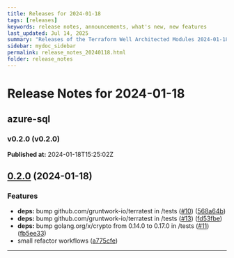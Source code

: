 ```yaml
---
title: Releases for 2024-01-18
tags: [releases]
keywords: release notes, announcements, what's new, new features
last_updated: Jul 14, 2025
summary: "Releases of the Terraform Well Architected Modules 2024-01-18"
sidebar: mydoc_sidebar
permalink: release_notes_20240118.html
folder: release_notes
---
```


# Release Notes for 2024-01-18

## azure-sql
### v0.2.0 (v0.2.0)
**Published at:** 2024-01-18T15:25:02Z

## [0.2.0](https://github.com/CloudNationHQ/terraform-azure-sql/compare/v0.1.1...v0.2.0) (2024-01-18)


### Features

* **deps:** bump github.com/gruntwork-io/terratest in /tests ([#10](https://github.com/CloudNationHQ/terraform-azure-sql/issues/10)) ([568a64b](https://github.com/CloudNationHQ/terraform-azure-sql/commit/568a64b97ff1f480693aabd5fccb0a64118e998b))
* **deps:** bump github.com/gruntwork-io/terratest in /tests ([#13](https://github.com/CloudNationHQ/terraform-azure-sql/issues/13)) ([fd53fbe](https://github.com/CloudNationHQ/terraform-azure-sql/commit/fd53fbe85abc925884143021a2da530d54991c92))
* **deps:** bump golang.org/x/crypto from 0.14.0 to 0.17.0 in /tests ([#11](https://github.com/CloudNationHQ/terraform-azure-sql/issues/11)) ([fb5ee33](https://github.com/CloudNationHQ/terraform-azure-sql/commit/fb5ee3365d7ce837074d589af377fc8c79b54d02))
* small refactor workflows ([a775cfe](https://github.com/CloudNationHQ/terraform-azure-sql/commit/a775cfec2749d2c4a7a049af452ba196049435a7))

---

